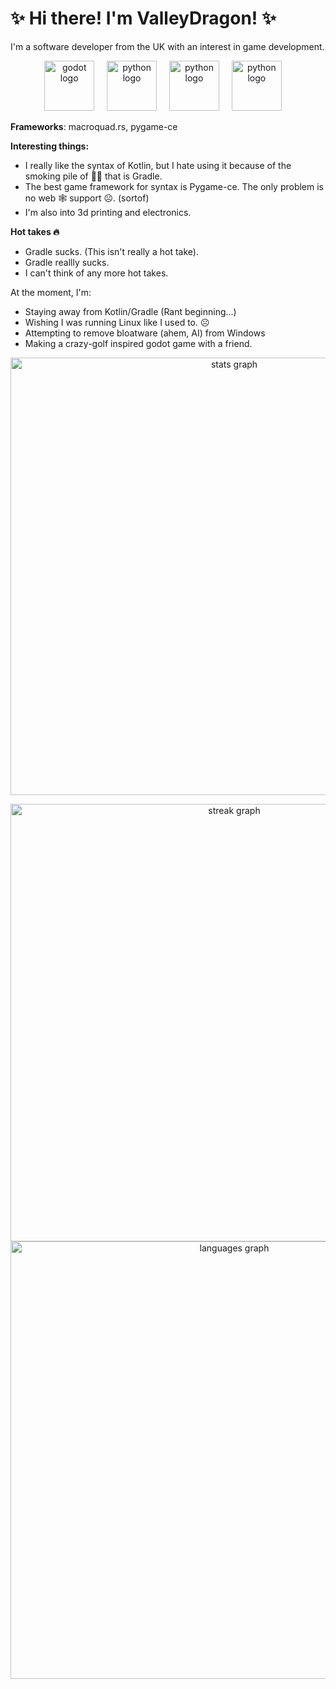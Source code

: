 # ✨ Hi there! I'm ValleyDragon! ✨
I'm a software developer from the UK with an interest in game development.

<div align="center">
  <img src="https://cdn.jsdelivr.net/gh/devicons/devicon/icons/godot/godot-original.svg" height="80" alt="godot logo"  />
  <img width="12" />
  <img src="https://cdn.jsdelivr.net/gh/devicons/devicon/icons/python/python-original.svg" height="80" alt="python logo"  />
  <img width="12" />
  <img src="https://cdn.jsdelivr.net/gh/devicons/devicon/icons/rust/rust-original.svg" height="80" alt="python logo"  />
  <img width="12" />
  <img src="https://cdn.jsdelivr.net/gh/devicons/devicon/icons/kotlin/kotlin-original.svg" height="80" alt="python logo"  />
  <img width="12" />
</div>

**Frameworks**: macroquad.rs, pygame-ce

**Interesting things:**
- I really like the syntax of Kotlin, but I hate using it because of the smoking pile of 💩🤬 that is Gradle.
- The best game framework for syntax is Pygame-ce. The only problem is no web 🕸️ support ☹️. (sortof)
- I'm also into 3d printing and electronics.

**Hot takes 🔥**
- Gradle sucks. (This isn't really a hot take).
- Gradle reallly sucks.
- I can't think of any more hot takes.

At the moment, I'm:
- Staying away from Kotlin/Gradle (Rant beginning...)
- Wishing I was running Linux like I used to. ☹️
- Attempting to remove bloatware (ahem, AI) from Windows
- Making a crazy-golf inspired godot game with a friend.

<div align="center">
    <img src="https://github-readme-stats.vercel.app/api?username=ValleyDragon888&hide_title=false&hide_rank=false&show_icons=true&include_all_commits=true&count_private=true&disable_animations=false&theme=city_lights&locale=en&hide_border=true&order=1" width="700" alt="stats graph"  /><br>

  <img src="https://streak-stats.demolab.com?user=ValleyDragon888&locale=en&mode=daily&theme=city_lights&hide_border=true&border_radius=5&order=3" width="700" alt="streak graph"  /><br>
  <img src="https://github-readme-stats.vercel.app/api/top-langs?username=ValleyDragon888&locale=en&hide_title=false&layout=compact&card_width=500&langs_count=5&theme=city_lights&hide_border=true&order=2" width="700" alt="languages graph" />
</div>
